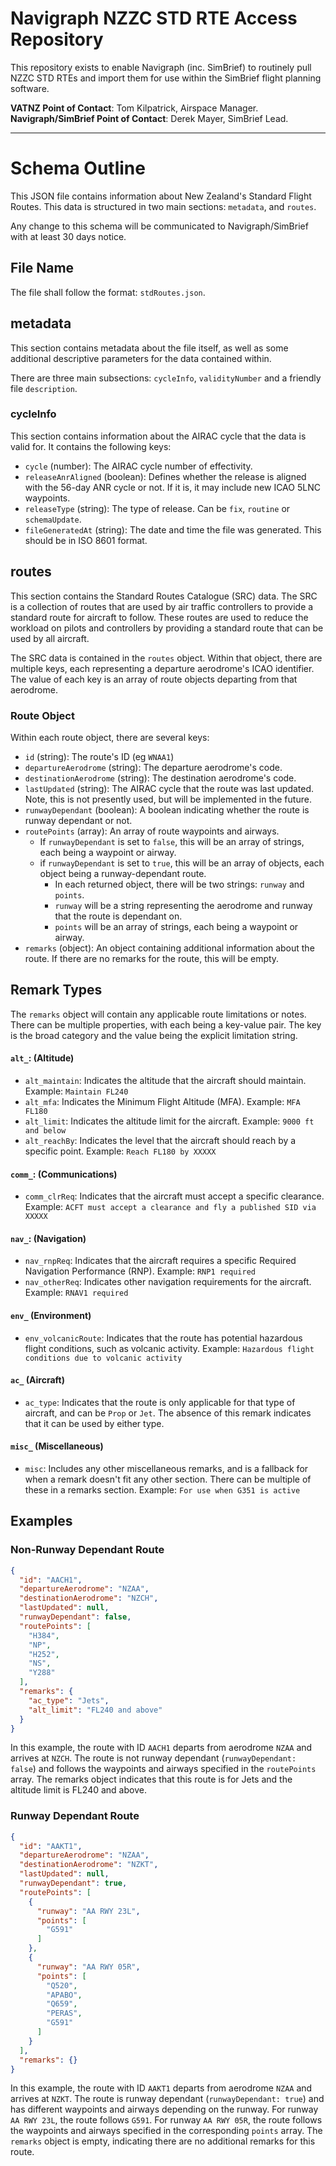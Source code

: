 # Navigraph NZZC STD RTE Access Repository

This repository exists to enable Navigraph (inc. SimBrief) to routinely pull NZZC STD RTEs and import them for use within the SimBrief flight planning software.

**VATNZ Point of Contact**: Tom Kilpatrick, Airspace Manager.
**Navigraph/SimBrief Point of Contact**: Derek Mayer, SimBrief Lead.

----

# Schema Outline

This JSON file contains information about New Zealand's Standard Flight Routes. This data is structured in two main sections: `metadata`, and `routes`.

Any change to this schema will be communicated to Navigraph/SimBrief with at least 30 days notice.

## File Name

The file shall follow the format: `stdRoutes.json`.

## metadata

This section contains metadata about the file itself, as well as some additional descriptive parameters for the data contained within.

There are three main subsections: `cycleInfo`, `validityNumber` and a friendly file `description`.

### cycleInfo

This section contains information about the AIRAC cycle that the data is valid for. It contains the following keys:
- `cycle` (number): The AIRAC cycle number of effectivity.
- `releaseAnrAligned` (boolean): Defines whether the release is aligned with the 56-day ANR cycle or not. If it is, it may include new ICAO 5LNC waypoints.
- `releaseType` (string): The type of release. Can be `fix`, `routine` or `schemaUpdate`.
- `fileGeneratedAt` (string): The date and time the file was generated. This should be in ISO 8601 format.

## routes

This section contains the Standard Routes Catalogue (SRC) data. The SRC is a collection of routes that are used by air traffic controllers to provide a standard route for aircraft to follow. These routes are used to reduce the workload on pilots and controllers by providing a standard route that can be used by all aircraft.

The SRC data is contained in the `routes` object. Within that object, there are multiple keys, each representing a departure aerodrome's ICAO identifier. The value of each key is an array of route objects departing from that aerodrome.

### Route Object

Within each route object, there are several keys:
- `id` (string): The route's ID (eg `WNAA1`)
- `departureAerodrome` (string): The departure aerodrome's code.
- `destinationAerodrome` (string): The destination aerodrome's code.
- `lastUpdated` (string): The AIRAC cycle that the route was last updated. Note, this is not presently used, but will be implemented in the future.
- `runwayDependant` (boolean): A boolean indicating whether the route is runway dependant or not.
- `routePoints` (array): An array of route waypoints and airways.
  - If `runwayDependant` is set to `false`, this will be an array of strings, each being a waypoint or airway.
  - if `runwayDependant` is set to `true`, this will be an array of objects, each object being a runway-dependant route.
    - In each returned object, there will be two strings: `runway` and `points`.
    - `runway` will be a string representing the aerodrome and runway that the route is dependant on.
    - `points` will be an array of strings, each being a waypoint or airway.
- `remarks` (object): An object containing additional information about the route. If there are no remarks for the route, this will be empty.


## Remark Types

The `remarks` object will contain any applicable route limitations or notes. There can be multiple properties, with each being a key-value pair. The key is the broad category and the value being the explicit limitation string.

#### `alt_`: (Altitude)
- `alt_maintain`: Indicates the altitude that the aircraft should maintain. Example: `Maintain FL240`
- `alt_mfa`: Indicates the Minimum Flight Altitude (MFA). Example: `MFA FL180`
- `alt_limit`: Indicates the altitude limit for the aircraft. Example: `9000 ft and below`
- `alt_reachBy`: Indicates the level that the aircraft should reach by a specific point. Example: `Reach FL180 by XXXXX`

#### `comm_`: (Communications)
- `comm_clrReq`: Indicates that the aircraft must accept a specific clearance. Example: `ACFT must accept a clearance and fly a published SID via XXXXX`

#### `nav_`: (Navigation)
- `nav_rnpReq`: Indicates that the aircraft requires a specific Required Navigation Performance (RNP). Example: `RNP1 required`
- `nav_otherReq`: Indicates other navigation requirements for the aircraft. Example: `RNAV1 required`

#### `env_` (Environment)
- `env_volcanicRoute`: Indicates that the route has potential hazardous flight conditions, such as volcanic activity. Example: `Hazardous flight conditions due to volcanic activity`

#### `ac_` (Aircraft)
- `ac_type`: Indicates that the route is only applicable for that type of aircraft, and can be `Prop` or `Jet`. The absence of this remark indicates that it can be used by either type.

#### `misc_` (Miscellaneous)
- `misc`: Includes any other miscellaneous remarks, and is a fallback for when a remark doesn't fit any other section. There can be multiple of these in a remarks section. Example: `For use when G351 is active`


## Examples

### Non-Runway Dependant Route

```json
{
  "id": "AACH1",
  "departureAerodrome": "NZAA",
  "destinationAerodrome": "NZCH",
  "lastUpdated": null,
  "runwayDependant": false,
  "routePoints": [
    "H384",
    "NP",
    "H252",
    "NS",
    "Y288"
  ],
  "remarks": {
    "ac_type": "Jets",
    "alt_limit": "FL240 and above"
  }
}
```

In this example, the route with ID `AACH1` departs from aerodrome `NZAA` and arrives at `NZCH`. The route is not runway dependant (`runwayDependant: false`) and follows the waypoints and airways specified in the `routePoints` array. The remarks object indicates that this route is for Jets and the altitude limit is FL240 and above.

### Runway Dependant Route

```json
{
  "id": "AAKT1",
  "departureAerodrome": "NZAA",
  "destinationAerodrome": "NZKT",
  "lastUpdated": null,
  "runwayDependant": true,
  "routePoints": [
    {
      "runway": "AA RWY 23L",
      "points": [
        "G591"
      ]
    },
    {
      "runway": "AA RWY 05R",
      "points": [
        "Q520",
        "APABO",
        "Q659",
        "PERAS",
        "G591"
      ]
    }
  ],
  "remarks": {}
}
```

In this example, the route with ID `AAKT1` departs from aerodrome `NZAA` and arrives at `NZKT`. The route is runway dependant (`runwayDependant: true`) and has different waypoints and airways depending on the runway. For runway `AA RWY 23L`, the route follows `G591`. For runway `AA RWY 05R`, the route follows the waypoints and airways specified in the corresponding `points` array. The `remarks` object is empty, indicating there are no additional remarks for this route.

